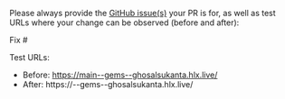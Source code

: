 Please always provide the [GitHub issue(s)](../issues) your PR is for, as well as test URLs where your change can be observed (before and after):

Fix #<gh-issue-id>

Test URLs:
- Before: https://main--gems--ghosalsukanta.hlx.live/
- After: https://<branch>--gems--ghosalsukanta.hlx.live/
